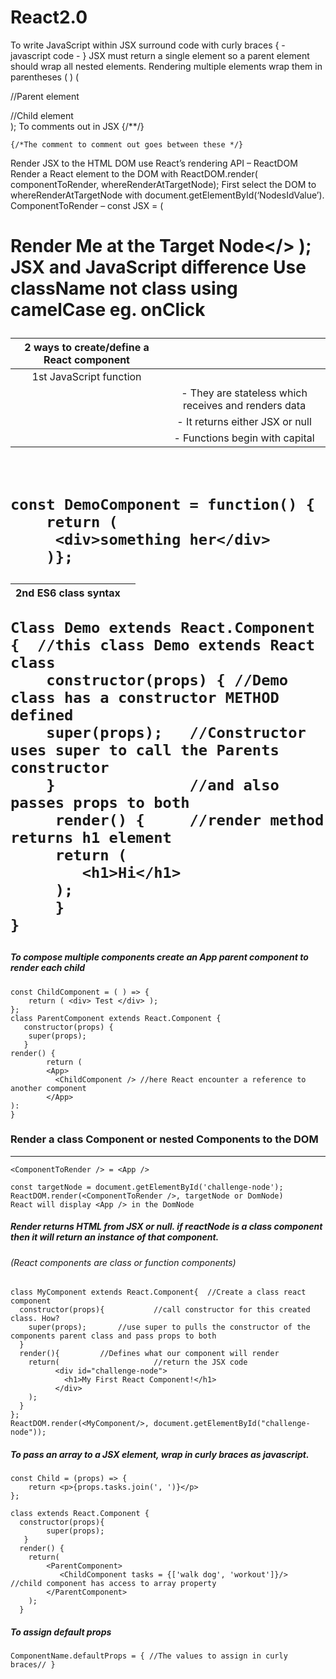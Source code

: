 # React2.0

To write JavaScript within JSX surround code with curly braces { - javascript code - }
JSX must return a single element so a parent element should wrap all nested elements.
Rendering multiple elements wrap them in parentheses ( )
( <div> //Parent element
<p></p> //Child element
</div> );
To comments out in JSX {/**/}

`{/*The comment to comment out goes between these */}`
 
Render JSX to the HTML DOM use React’s rendering API – ReactDOM
Render a React element to the DOM with 
ReactDOM.render( componentToRender, whereRenderAtTargetNode);
First select the DOM to whereRenderAtTargetNode with 
	document.getElementById(‘NodesIdValue’).
ComponentToRender – const JSX = ( <h1>Render Me at the Target Node</> );
JSX and JavaScript difference
Use className not class using camelCase eg. onClick

|2 ways to create/define a React component||
|:---:|:--:|
|1st JavaScript function|
||- They are stateless which receives and renders data|
||- It returns either JSX or null|
||- Functions begin with capital|
<br />
		
  	const DemoComponent = function() {
		return (
		 <div>something her</div>
		)};
 
|2nd ES6 class syntax||
|:---:|:--:|

	Class Demo extends React.Component {  //this class Demo extends React class
		constructor(props) { //Demo class has a constructor METHOD defined
		super(props);	//Constructor uses super to call the Parents constructor 
		}				//and also passes props to both
	     render() {		//render method returns h1 element
   		 return (
			<h1>Hi</h1>
  		 );
	     }
	}

##### To compose multiple components create an App parent component to render each child

	const ChildComponent = ( ) => { 
 		return ( <div> Test </div> ); 
   	};
	class ParentComponent extends React.Component {
	   constructor(props) {
		super(props);
	   }
	render() {
	 	    return (
			<App>
			  <ChildComponent /> //here React encounter a reference to another component
			</App>
	):
	}


### Render a class Component or nested Components to the DOM
<hr/>

	<ComponentToRender /> = <App />
	
	const targetNode = document.getElementById('challenge-node');
	ReactDOM.render(<ComponentToRender />, targetNode or DomNode)
	React will display <App /> in the DomNode

##### Render returns HTML from JSX or null. if reactNode is a class component then it will return an instance of that component.

###### (React components are class or function components)


	class MyComponent extends React.Component{  //Create a class react component 
	  constructor(props){			//call constructor for this created class. How?
	    super(props);		//use super to pulls the constructor of the components parent class and pass props to both
	  }
	  render(){			//Defines what our component will render
	    return(						//return the JSX code
	          <div id="challenge-node">
	            <h1>My First React Component!</h1>
	          </div>
	    );
	  }
	};
	ReactDOM.render(<MyComponent/>, document.getElementById("challenge-node"));

 ##### To pass an array to a JSX element, wrap in curly braces as javascript.

	const Child = (props) => {
  		return <p>{props.tasks.join(', ')}</p>
	};

 	class extends React.Component {
 	  constructor(props){
    		super(props);
	   }
	  render() {
		return(
		 	<ParentComponent>
		   	   <ChildComponent tasks = {['walk dog', 'workout']}/>	//child component has access to array property
			</ParentComponent>
		);
	  }

   ##### To assign default props
   
 	ComponentName.defaultProps = { //The values to assign in curly braces// }

 


